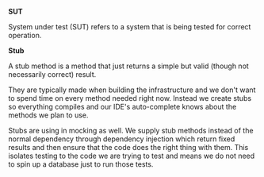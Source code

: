 **SUT** 

System under test (SUT) refers to a system that is being tested for correct operation. 


**Stub**

A stub method is a method that just returns a simple but valid 
(though not necessarily correct) result.

They are typically made when building the infrastructure and we don't 
want to spend time on every method needed right now. Instead we create stubs 
so everything compiles and our IDE's auto-complete knows about the methods 
we plan to use.

Stubs are using in mocking as well. We supply stub methods instead of the normal 
dependency through dependency injection which return fixed results and then ensure 
that the code does the right thing with them. 
This isolates testing to the code we are trying to test and means we do not need 
to spin up a database just to run those tests.

